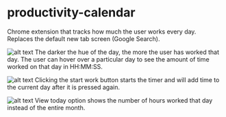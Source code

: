 # productivity-calendar
Chrome extension that tracks how much the user works every day. Replaces the default new tab screen (Google Search).

![alt text](https://github.com/scdivad/productivity-calendar/blob/main/sampleImages/sample1.png)
The darker the hue of the day, the more the user has worked that day. The user can hover over a particular day to see the amount of time worked on that day in HH:MM:SS.

![alt text](https://github.com/scdivad/productivity-calendar/blob/main/sampleImages/sample3.png)
Clicking the start work button starts the timer and will add time to the current day after it is pressed again.

![alt text](https://github.com/scdivad/productivity-calendar/blob/main/sampleImages/sample2.png)
View today option shows the number of hours worked that day instead of the entire month.
